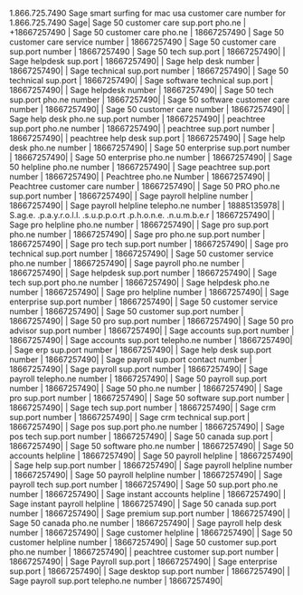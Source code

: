 1.866.725.7490 Sage smart surfing for mac
usa customer care number for 1.866.725.7490 Sage| Sage 50 customer care sup.port pho.ne | +18667257490
| Sage 50 customer care pho.ne | 18667257490
| Sage 50 customer care service number | 18667257490
| Sage 50 customer care sup.port number | 18667257490
| Sage 50 tech sup.port | 18667257490|
| Sage helpdesk sup.port | 18667257490|
| Sage help desk number | 18667257490|
| Sage technical sup.port number | 18667257490| 
| Sage 50 technical sup.port | 18667257490|
| Sage software technical sup.port | 18667257490|
| Sage helpdesk number | 18667257490|
| Sage 50 tech sup.port pho.ne number | 18667257490|
| Sage 50 software customer care number | 18667257490|
| Sage 50 customer care number | 18667257490|
| Sage help desk pho.ne sup.port number | 18667257490|
| peachtree sup.port pho.ne number | 18667257490|
| peachtree sup.port number | 18667257490|
| peachtree help desk sup.port | 18667257490|
| Sage help desk pho.ne number | 18667257490|
| Sage 50 enterprise sup.port number | 18667257490|
| Sage 50 enterprise pho.ne number | 18667257490|
| Sage 50 helpline pho.ne number | 18667257490|
| Sage peachtree sup.port number | 18667257490|
| Peachtree pho.ne Number | 18667257490|
| Peachtree customer care number | 18667257490|
| Sage 50 PRO pho.ne sup.port number | 18667257490|
| Sage payroll helpline number | 18667257490|
| Sage payroll helpline telepho.ne number | 18885135978|
| S.ag.e. .p.a.y.r.o.l.l. .s.u.p.p.o.rt .p.h.o.n.e. .n.u.m.b.e.r | 18667257490|
| Sage pro helpline pho.ne number | 18667257490|
| Sage pro sup.port pho.ne number | 18667257490|
| Sage pro pho.ne sup.port number | 18667257490|
| Sage pro tech sup.port number | 18667257490|
| Sage pro technical sup.port number | 18667257490|
| Sage 50 customer service pho.ne number | 18667257490|
| Sage payroll pho.ne number | 18667257490|
| Sage helpdesk sup.port number | 18667257490|
| Sage tech sup.port pho.ne number | 18667257490|
| Sage helpdesk pho.ne number | 18667257490|
| Sage pro helpline number | 18667257490|
| Sage enterprise sup.port number | 18667257490|
| Sage 50 customer service number | 18667257490|
| Sage 50 customer sup.port number | 18667257490|
| Sage 50 pro sup.port number | 18667257490|
| Sage 50 pro advisor sup.port number | 18667257490|
| Sage accounts sup.port number | 18667257490|
| Sage accounts sup.port telepho.ne number | 18667257490|
| Sage erp sup.port number | 18667257490|
| Sage help desk sup.port number | 18667257490|
| Sage payroll sup.port contact number | 18667257490|
| Sage payroll sup.port number | 18667257490|
| Sage payroll telepho.ne number | 18667257490|
| Sage 50 payroll sup.port number | 18667257490|
| Sage 50 pho.ne number | 18667257490|
| Sage pro sup.port number | 18667257490|
| Sage 50 software sup.port number | 18667257490|
| Sage tech sup.port number | 18667257490|
| Sage crm sup.port number | 18667257490|
| Sage crm technical sup.port | 18667257490|
| Sage pos sup.port pho.ne number | 18667257490|
| Sage pos tech sup.port number | 18667257490|
| Sage 50 canada sup.port | 18667257490|
| Sage 50 software pho.ne number | 18667257490|
| Sage 50 accounts helpline | 18667257490|
| Sage 50 payroll helpline | 18667257490|
| Sage help sup.port number | 18667257490|
| Sage payroll helpline number | 18667257490|
| Sage 50 payroll helpline number | 18667257490|
| Sage payroll tech sup.port number | 18667257490|
| Sage 50 sup.port pho.ne number | 18667257490|
| Sage instant accounts helpline | 18667257490|
| Sage instant payroll helpline | 18667257490|
| Sage 50 canada sup.port number | 18667257490|
| Sage premium sup.port number | 18667257490|
| Sage 50 canada pho.ne number | 18667257490|
| Sage payroll help desk number | 18667257490|
| Sage customer helpline | 18667257490|
| Sage 50 customer helpline number | 18667257490|
| Sage 50 customer sup.port pho.ne number | 18667257490|
| peachtree customer sup.port number | 18667257490|
| Sage Payroll sup.port | 18667257490|
| Sage enterprise sup.port | 18667257490|
| Sage desktop sup.port number | 18667257490|
| Sage payroll sup.port telepho.ne number | 18667257490|